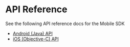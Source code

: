 # API Reference

See the following API reference docs for the Mobile SDK

* [Android (Java) API](http://cartodb.github.io/mobile-android-samples/)
* [iOS (Objective-C) API](http://cartodb.github.io/mobile-ios-samples/)

